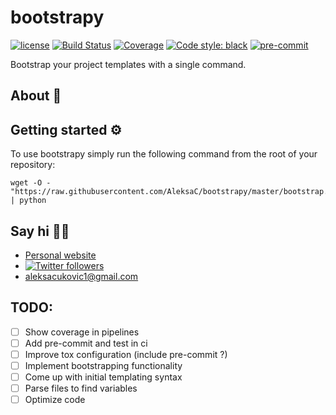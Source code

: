 # bootstrapy
[![license](https://img.shields.io/badge/License-MIT-green.svg)](https://github.com/AleksaC/bootstrapy/blob/master/LICENSE)
[![Build Status](https://dev.azure.com/Alleksa/bootstrapy/_apis/build/status/AleksaC.bootstrapy?branchName=master)](https://dev.azure.com/Alleksa/bootstrapy/_build/latest?definitionId=1&branchName=master)
[![Coverage](https://img.shields.io/azure-devops/coverage/Alleksa/bootsrapy/1/master.svg)](https://dev.azure.com/Alleksa/bootstrapy/_build/latest?definitionId=1&branchName=master)
<a href="https://github.com/psf/black"><img alt="Code style: black" src="https://img.shields.io/badge/code%20style-black-000000.svg"></a>
[![pre-commit](https://img.shields.io/badge/pre--commit-enabled-brightgreen?logo=pre-commit&logoColor=white)](https://github.com/AleksaC/drf-base/blob/master/.pre-commit-config.yaml)

Bootstrap your project templates with a single command.

## About 📖

## Getting started ⚙️
To use bootstrapy simply run the following command from the root of your repository:
```shell script
wget -O - "https://raw.githubusercontent.com/AleksaC/bootstrapy/master/bootstrap.py" | python
```

## Say hi 🙋‍♂️
- [Personal website](https://aleksac.me)
- <a target="_blank" href="http://twitter.com/aleksa_c_"><img alt='Twitter followers' src="https://img.shields.io/twitter/follow/aleksa_c_.svg?style=social"></a>
- aleksacukovic1@gmail.com

## TODO:
- [ ] Show coverage in pipelines
- [ ] Add pre-commit and test in ci
- [ ] Improve tox configuration (include pre-commit ?)
- [ ] Implement bootstrapping functionality
- [ ] Come up with initial templating syntax
- [ ] Parse files to find variables
- [ ] Optimize code
